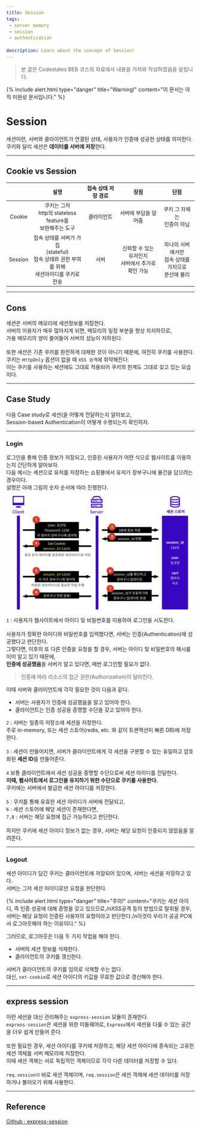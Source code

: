 ```yaml
---
title: Session
tags: 
 - server memory
 - session
 - authentication

description: Learn about the concept of Session!
---
```


>   본 글은 Codestates BEB 코스의 자료에서 내용을 가져와 작성하였음을 알립니다.  

{% include alert.html type="danger" title="Warning!" content="이 문서는 아직 미완성 문서입니다." %}

# Session
세션이란, 서버와 클라이언트가 연결된 상태, 사용자가 인증에 성공한 상태를 의미한다.  
쿠키와 달리 세션은 **데이터를 서버에 저장**한다.  

---

## Cookie vs Session

||설명|접속 상태 저장 경로|장점|단점|
|:---:|:---:|:---:|:---:|:---:|
|Cookie|쿠키는 그저<br>http의 stateless feature를<br>보완해주는 도구|클라이언트|서버에 부담을 덜어줌|쿠키 그 자체는<br>인증이 아님|
|Session|접속 상태를 서버가 가짐<br>(stateful)<br>접속 상태와 권한 부여를 위해<br>세션아이디를 쿠키로 전송|서버|신뢰할 수 있는 유저인지<br>서버에서 추가로 확인 가능|하나의 서버에서만<br>접속 상태를 가지므로 <br>분산에 불리|

---

## Cons
세션은 서버의 메모리에 세션정보를 저장한다.  
서버의 이용자가 매우 많아지게 되면, 메모리의 일정 부분을 항상 차지하므로,  
가용 메모리의 양이 줄어들어 서버의 성능이 저하된다.  
<br>
또한 세션은 기존 쿠키를 완전하게 대체한 것이 아니기 때문에, 여전히 쿠키를 사용한다.  
쿠키는 `HttpOnly` 옵션이 없을 때 `XSS 공격`에 취약해진다.  
이는 쿠키를 사용하는 세션에도 그대로 적용되어 쿠키의 한계도 그대로 갖고 있는 모습이다.  

---

## Case Study
다음 Case study로 세션(을 어떻게 전달하는지 알아보고,  
Session-based Authentication이 어떻게 수행되는지 확인하자.  

---

### Login
로그인을 통해 인증 정보가 저장되고, 인증된 사용자가 어떤 식으로 웹사이트를 이용하는지 간단하게 알아보자.  
다음 예시는 세션으로 유저를 저장하는 쇼핑몰에서 유저가 장부구니에 물건을 담으려는 경우이다.  
설명은 아래 그림의 숫자 순서에 따라 진행한다.  
![session-logic](../../assets/img/session-logic.png)  
`1` : 사용자가 웹사이트에서 아이디 및 비밀번호를 이용하여 로그인을 시도한다.  
<br>
사용자가 정확한 아이디와 비밀번호를 입력했다면, 서버는 인증(Authentication)에 성공했다고 판단한다.  
그렇다면, 이후의 또 다른 인증을 요청을 할 경우, 서버는 아이디 및 비밀번호의 해시를 이미 알고 있기 때문에,  
**인증에 성공했음**을 서버가 알고 있다면, 매번 로그인할 필요가 없다.  

> 인증에 따라 리소스의 접근 권한(Authorization)이 달라진다.  

이때 서버와 클라이언트에 각각 필요한 것이 다음과 같다.  
- 서버는 사용자가 인증에 성공했음을 알고 있어야 한다.  
- 클라이언트는 인증 성공을 증명할 수단을 갖고 있어야 한다.  

`2` : 서버는 일종의 저장소에 세션을 저장한다.  
주로 in-memory, 또는 세션 스토어(redis, etc. 와 같이 트랜잭션이 빠른 DB)에 저장한다.  
<br>
`3` : 세션이 만들어지면, 서버가 클라이언트에게 각 세션을 구분할 수 있는 유일하고 암호화된 **세션 ID**를 만들어준다.  
<br>
`4` 보통 클라이언트에서 세션 성공을 증명할 수단으로써 세션 아이디를 전달한다.  
**이때, 웹사이트에서 로그인을 유지하기 위한 수단으로 쿠키를 사용한다.**  
쿠키에는 서버에서 발급한 세션 아이디를 저장한다.  
<br>
`5` : 쿠키를 통해 유효한 세션 아이디가 서버에 전달되고,  
`6` : 세션 스토어에 해당 세션이 존재한다면,  
`7,8` : 서버는 해당 요청에 접근 가능하다고 판단한다.  
<br>
하지만 쿠키에 세션 아이디 정보가 없는 경우, 서버는 해당 요청이 인증되지 않았음을 알려준다.  

---

### Logout
세션 아이디가 담긴 쿠키는 클라이언트에 저장되어 있으며, 서버는 세션을 저장하고 있다.  
서버는 그저 세션 아이디로만 요청을 판단한다.  

{% include alert.html type="danger" title="주의!" content="쿠키는 세션 아이디, 즉 인증 성공에 대해 증명을 갖고 있으므로,/nXSS공격 등의 방법으로 탈취될 경우, 서버는 해당 요청이 인증된 사용자의 요청이라고 판단한다./n이것이 우리가 공공 PC에서 로그아웃해야 하는 이유이다." %}

그러므로, 로그아웃은 다음 두 가지 작업을 해야 한다.  
- 서버의 세션 정보를 삭제한다.  
- 클라이언트의 쿠키를 갱신한다.  

서버가 클라이언트의 쿠키를 임의로 삭제할 수는 없다.  
대신, `set-cookie`로 세션 아이디의 키값을 무효한 값으로 갱신해야 한다.  

---

## express session
이런 세션을 대신 관리해주는 `express-session` 모듈이 존재한다.  
`express-session`은 세션을 위한 미들웨어로, `Express`에서 세션을 다룰 수 있는 공간을 더우 쉽게 만들어 준다.  
<br>
또한 필요한 경우, 세션 아이디를 쿠키에 저장하고, 해당 세션 아이디에 종속되는 고유한 세션 객체를 서버 메모리에 저장한다.  
이때 세션 객체는 서로 독립적인 객체이므로 각각 다른 데이터를 저장할 수 있다.  
<br>
`req.session이` 바로 세션 객체이며, `req.session`은 세션 객체에 세션 데이터를 저장하거나 불러오기 위해 사용한다.  

---

## Reference
[Github : express-session](https://github.com/expressjs/session#reqsession)  